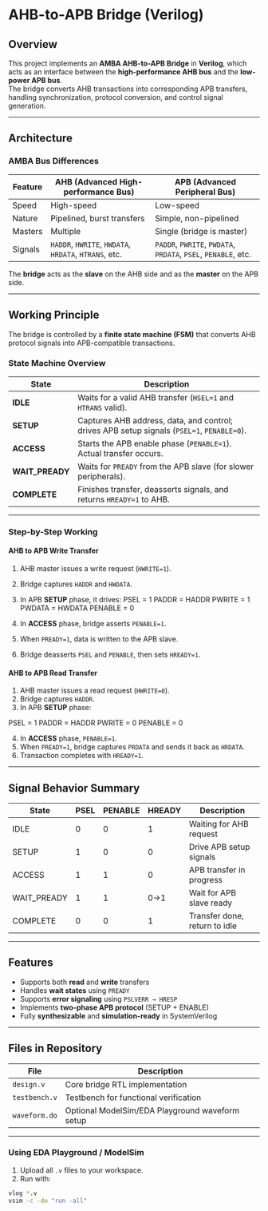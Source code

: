 #  AHB-to-APB Bridge (Verilog)

##  Overview
This project implements an **AMBA AHB-to-APB Bridge** in **Verilog**, which acts as an interface between the **high-performance AHB bus** and the **low-power APB bus**.  
The bridge converts AHB transactions into corresponding APB transfers, handling synchronization, protocol conversion, and control signal generation.

---

##  Architecture

###  AMBA Bus Differences

| Feature | AHB (Advanced High-performance Bus) | APB (Advanced Peripheral Bus) |
|----------|-------------------------------------|--------------------------------|
| Speed | High-speed | Low-speed |
| Nature | Pipelined, burst transfers | Simple, non-pipelined |
| Masters | Multiple | Single (bridge is master) |
| Signals | `HADDR`, `HWRITE`, `HWDATA`, `HRDATA`, `HTRANS`, etc. | `PADDR`, `PWRITE`, `PWDATA`, `PRDATA`, `PSEL`, `PENABLE`, etc. |

The **bridge** acts as the **slave** on the AHB side and as the **master** on the APB side.

---

##  Working Principle

The bridge is controlled by a **finite state machine (FSM)** that converts AHB protocol signals into APB-compatible transactions.
###  State Machine Overview

| **State** | **Description** |
|------------|-----------------|
| **IDLE** | Waits for a valid AHB transfer (`HSEL=1` and `HTRANS` valid). |
| **SETUP** | Captures AHB address, data, and control; drives APB setup signals (`PSEL=1`, `PENABLE=0`). |
| **ACCESS** | Starts the APB enable phase (`PENABLE=1`). Actual transfer occurs. |
| **WAIT_PREADY** | Waits for `PREADY` from the APB slave (for slower peripherals). |
| **COMPLETE** | Finishes transfer, deasserts signals, and returns `HREADY=1` to AHB. |

---

###  Step-by-Step Working

####  AHB to APB Write Transfer
1. AHB master issues a write request (`HWRITE=1`).
2. Bridge captures `HADDR` and `HWDATA`.
3. In APB **SETUP** phase, it drives:
PSEL = 1
PADDR = HADDR
PWRITE = 1
PWDATA = HWDATA
PENABLE = 0

4. In **ACCESS** phase, bridge asserts `PENABLE=1`.
5. When `PREADY=1`, data is written to the APB slave.
6. Bridge deasserts `PSEL` and `PENABLE`, then sets `HREADY=1`.

#### AHB to APB Read Transfer
1. AHB master issues a read request (`HWRITE=0`).
2. Bridge captures `HADDR`.
3. In APB **SETUP** phase:

PSEL = 1
PADDR = HADDR
PWRITE = 0
PENABLE = 0

4. In **ACCESS** phase, `PENABLE=1`.
5. When `PREADY=1`, bridge captures `PRDATA` and sends it back as `HRDATA`.
6. Transaction completes with `HREADY=1`.

---

##  Signal Behavior Summary

| **State** | **PSEL** | **PENABLE** | **HREADY** | **Description** |
|------------|-----------|-------------|-------------|-----------------|
| IDLE | 0 | 0 | 1 | Waiting for AHB request |
| SETUP | 1 | 0 | 0 | Drive APB setup signals |
| ACCESS | 1 | 1 | 0 | APB transfer in progress |
| WAIT_PREADY | 1 | 1 | 0→1 | Wait for APB slave ready |
| COMPLETE | 0 | 0 | 1 | Transfer done, return to idle |

---

##  Features

- Supports both **read** and **write** transfers  
- Handles **wait states** using `PREADY`  
- Supports **error signaling** using `PSLVERR → HRESP`  
- Implements **two-phase APB protocol** (SETUP + ENABLE)  
- Fully **synthesizable** and **simulation-ready** in SystemVerilog

---

##  Files in Repository

| File | Description |
|------|--------------|
| `design.v` | Core bridge RTL implementation |
| `testbench.v` | Testbench for functional verification |
| `waveform.do` | Optional ModelSim/EDA Playground waveform setup |

---


###  Using EDA Playground / ModelSim
1. Upload all `.v` files to your workspace.
2. Run with:
```bash
vlog *.v
vsim -c -do "run -all"


